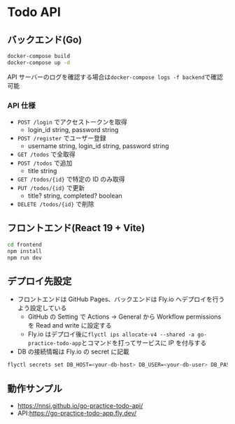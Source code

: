 # Todo API

## バックエンド(Go)

```bash
docker-compose build
docker-compose up -d
```

API サーバーのログを確認する場合は`docker-compose logs -f backend`で確認可能

### API 仕様

- `POST /login` でアクセストークンを取得
  - login_id string, password string
- `POST /register` でユーザー登録
  - username string, login_id string, password string
- `GET /todos` で全取得
- `POST /todos` で追加
  - title string
- `GET /todos/{id}` で特定の ID のみ取得
- `PUT /todos/{id}` で更新
  - title? string, completed? boolean
- `DELETE /todos/{id}` で削除

## フロントエンド(React 19 + Vite)

```bash
cd frontend
npm install
npm run dev
```

## デプロイ先設定

- フロントエンドは GitHub Pages、バックエンドは Fly.io へデプロイを行うよう設定している
  - GitHub の Setting で Actions -> General から Workflow permissions を Read and write に設定する
  - Fly.io はデプロイ後に`flyctl ips allocate-v4 --shared -a go-practice-todo-app`とコマンドを打ってサービスに IP を付与する
- DB の接続情報は Fly.io の secret に記載

```sh
flyctl secrets set DB_HOST=<your-db-host> DB_USER=<your-db-user> DB_PASSWORD=<your-db-password> DB_NAME=<your-db-name> DB_PORT=<your-db-port>
```

## 動作サンプル

- https://nnsi.github.io/go-practice-todo-api/
- API:https://go-practice-todo-app.fly.dev/
